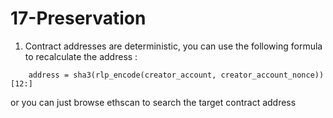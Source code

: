 # 17-Preservation

1. Contract addresses are deterministic, you can use the following formula to recalculate the address :

```shell
    address = sha3(rlp_encode(creator_account, creator_account_nonce))[12:]
```

or you can just browse ethscan to search the target contract address
